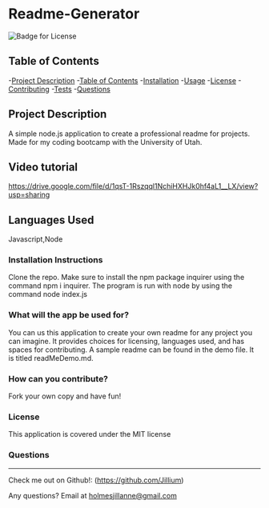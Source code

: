 # Readme-Generator

  ![Badge for License](https://img.shields.io/badge/license-MIT-informational)
  
  ## Table of Contents
  -[Project Description](#projectDescription)
  -[Table of Contents](#tableofContents)
  -[Installation](#installation)
  -[Usage](#usage)
  -[License](#license)
  -[Contributing](#contributing)
  -[Tests](#tests)
  -[Questions](#questions)


  ## Project Description 
  A simple node.js application to create a professional readme for projects. Made for my coding bootcamp with the University of Utah. 

  
  ## Video tutorial 
  https://drive.google.com/file/d/1qsT-1Rszqql1NchiHXHJk0hf4aL1__LX/view?usp=sharing
  
  ## Languages Used 
  Javascript,Node

  ### Installation Instructions
  Clone the repo. Make sure to install the npm package inquirer using the command npm i inquirer. The program is run with node by using the command node index.js

  ### What will the app be used for? 
  You can us this application to create your own readme for any project you can imagine. It provides choices for licensing, languages used, and has spaces for contributing. A sample readme can be found in the demo file. It is titled readMeDemo.md. 

  ### How can you contribute?
  Fork your own copy and have fun!

 
  ### License
  This application is covered under the MIT license   
  

  ### Questions
  -------------------------------------------------------------------------------------------------------
  
  Check me out on Github!: (https://github.com/Jillium) 
  
  Any questions? Email at holmesjillanne@gmail.com
